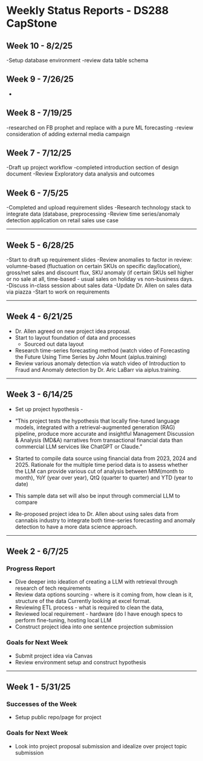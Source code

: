 # Weekly Status Reports - DS288 CapStone



## Week 10 - 8/2/25

-Setup database environment 
-review data table schema

## Week 9 - 7/26/25


-

## Week 8 - 7/19/25

-researched on FB prophet and replace with a pure ML forecasting
-review consideration of adding external media campaign


## Week 7 - 7/12/25

-Draft up project workflow 
-completed introduction section of design document
-Review Exploratory data analysis and outcomes

## Week 6 - 7/5/25

-Completed and upload requirement slides
-Research technology stack to integrate data (database, preprocessing
-Review time series/anomaly detection application on retail sales use case

-----------------------------------------------------------------------------------

## Week 5 - 6/28/25

-Start to draft up requirement slides
-Review anomalies to factor in review: volumne-based (fluctuation on certain SKUs on specific day/location), gross/net sales and discount flux, SKU anomaly (if certain SKUs sell higher or no sale at all, time-based - usual sales on holiday vs non-business days.
-Discuss in-class session about sales data
-Update Dr. Allen on sales data via piazza
-Start to work on requirements

-----------------------------------------------------------------------------------
## Week 4 - 6/21/25

- Dr. Allen agreed on new project idea proposal.
- Start to layout foundation of data and processes
  - Sourced out data layout
- Research time-series forecasting method (watch video of Forecasting the Future Using Time Series by John Mount (aiplus.training)
- Review various anomaly detection via watch video of Introduction to Fraud and Anomaly detection by Dr. Aric LaBarr via aiplus.training.
-----------------------------------------------------------------------------------
## Week 3 - 6/14/25

- Set up project hypothesis -
- “This project tests the hypothesis that locally fine-tuned language models, integrated with a retrieval-augmented generation (RAG) pipeline, produce more accurate and insightful Management Discussion & Analysis (MD&A) narratives from transactional financial data than commercial LLM services like ChatGPT or Claude.”

- Started to compile data source using financial data from 2023, 2024 and 2025.
  Rationale for the multiple time period data is to assess whether the LLM can provide various cut of analysis between MtM(month to month), YoY (year over year), QtQ (quarter to quarter) and YTD (year to date)
- This sample data set will also be input through commercial LLM to compare
- Re-proposed project idea to Dr. Allen about using sales data from cannabis industry to integrate both time-series forecasting and anomaly detection to have a more data science approach.

-----------------------------------------------------------------------------------

## Week 2 - 6/7/25

### Progress Report
- Dive deeper into ideation of creating a LLM with retrieval through research of tech requirements
- Review data options sourcing - where is it coming from, how clean is it, structure of the data
    Currently looking at excel format.
- Reviewing ETL process - what is required to clean the data, 
- Reviewed local requirement - hardware (do I have enough  specs to perform fine-tuning, hosting local LLM
- Construct project idea into one sentence projection submission

<!--### Difficulties of the Week
- [Challenges faced]   -->

### Goals for Next Week
- Submit project idea via Canvas
- Review environment setup and construct hypothesis

-----------------------------------------------------------------------------------

## Week 1 - 5/31/25

<!--### Fails of the Week
- [What didn't go as planned]-->

### Successes of the Week
- Setup public repo/page for project

<!--### Difficulties of the Week
- [Challenges faced]   -->

### Goals for Next Week
- Look into project proposal submission and idealize over project topic submission
